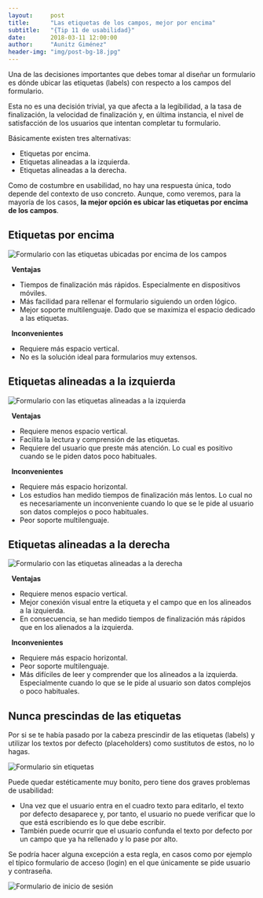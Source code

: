```yaml
---
layout:     post
title:      "Las etiquetas de los campos, mejor por encima"
subtitle:   "{Tip 11 de usabilidad}"
date:       2018-03-11 12:00:00
author:     "Aunitz Giménez"
header-img: "img/post-bg-18.jpg"
---
```


<p>Una de las decisiones importantes que debes tomar al diseñar un formulario es dónde ubicar las etiquetas (labels) con respecto a los campos del formulario.</p>

<p>Esta no es una decisión trivial, ya que afecta a la legibilidad, a la tasa de finalización, la velocidad de finalización y, en última instancia, el nivel de satisfacción de los usuarios que intentan completar tu formulario.</p>

<p>Básicamente existen tres alternativas:</p>
<ul>
	<li>Etiquetas por encima.</li>
	<li>Etiquetas alineadas a la izquierda.</li>
	<li>Etiquetas alineadas a la derecha.</li>
</ul>

<p>Como de costumbre en usabilidad, no hay una respuesta única, todo depende del contexto de uso concreto. Aunque, como veremos, para la mayoría de los casos, <strong>la mejor opción es ubicar las etiquetas por encima de los campos</strong>.</p>

<h2>Etiquetas por encima</h2>

<p><img src="{{ site.baseurl }}/img/tip-11-etiquetas-por-encima.png" alt="Formulario con las etiquetas ubicadas por encima de los campos"></p>

<div class="row">
    <div class="col-sm-6">
        <strong class="text-success"><span class="glyphicon glyphicon-ok" aria-hidden="true"></span>&nbsp;&nbsp;Ventajas</strong>
        <ul>
            <li>Tiempos de finalización más rápidos. Especialmente en dispositivos móviles.</li>
            <li>Más facilidad para rellenar el formulario siguiendo un orden lógico.</li>
            <li>Mejor soporte multilenguaje. Dado que se maximiza el espacio dedicado a las etiquetas.</li>
        </ul>
    </div>
    <div class="col-sm-6">
        <strong class="text-danger"><span class="glyphicon glyphicon-remove" aria-hidden="true"></span>&nbsp;&nbsp;Inconvenientes</strong>
        <ul>
            <li>Requiere más espacio vertical.</li>
            <li>No es la solución ideal para formularios muy extensos.</li>
        </ul>
    </div>
</div>

<h2>Etiquetas alineadas a la izquierda</h2>

<p><img src="{{ site.baseurl }}/img/tip-11-etiquetas-alineadas-izquierda.png" alt="Formulario con las etiquetas alineadas a la izquierda"></p>

<div class="row">
    <div class="col-sm-6">
        <strong class="text-success"><span class="glyphicon glyphicon-ok" aria-hidden="true"></span>&nbsp;&nbsp;Ventajas</strong>
        <ul>
            <li>Requiere menos espacio vertical.</li>
            <li>Facilita la lectura y comprensión de las etiquetas.</li>
            <li>Requiere del usuario que preste más atención. Lo cual es positivo cuando se le piden datos poco habituales.</li>
        </ul>
    </div>
    <div class="col-sm-6">
        <strong class="text-danger"><span class="glyphicon glyphicon-remove" aria-hidden="true"></span>&nbsp;&nbsp;Inconvenientes</strong>
        <ul>
            <li>Requiere más espacio horizontal.</li>
            <li>Los estudios han medido tiempos de finalización más lentos. Lo cual no es necesariamente un inconveniente cuando lo que se le pide al usuario son datos complejos o poco habituales.</li>
            <li>Peor soporte multilenguaje.</li>
        </ul>
    </div>
</div>

<h2>Etiquetas alineadas a la derecha</h2>

<p><img src="{{ site.baseurl }}/img/tip-11-etiquetas-alineadas-derecha.png" alt="Formulario con las etiquetas alineadas a la derecha"></p>

<div class="row">
    <div class="col-sm-6">
        <strong class="text-success"><span class="glyphicon glyphicon-ok" aria-hidden="true"></span>&nbsp;&nbsp;Ventajas</strong>
        <ul>
            <li>Requiere menos espacio vertical.</li>
            <li>Mejor conexión visual entre la etiqueta y el campo que en los alineados a la izquierda.</li>
            <li>En consecuencia, se han medido tiempos de finalización más rápidos que en los alienados a la izquierda.</li>
        </ul>
    </div>
    <div class="col-sm-6">
        <strong class="text-danger"><span class="glyphicon glyphicon-remove" aria-hidden="true"></span>&nbsp;&nbsp;Inconvenientes</strong>
        <ul>
            <li>Requiere más espacio horizontal.</li>
            <li>Peor soporte multilenguaje.</li>
            <li>Más difíciles de leer y comprender que los alineados a la izquierda. Especialmente cuando lo que se le pide al usuario son datos complejos o poco habituales.</li>
        </ul>
    </div>
</div>

<h2>Nunca prescindas de las etiquetas</h2>

<p>Por si se te había pasado por la cabeza prescindir de las etiquetas (labels) y utilizar los textos por defecto (placeholders) como sustitutos de estos, no lo hagas.</p>

<p><img src="{{ site.baseurl }}/img/tip-11-inputs-sin-labels.png" alt="Formulario sin etiquetas"></p>

<p>Puede quedar estéticamente muy bonito, pero tiene dos graves problemas de usabilidad:</p>
<ul>
	<li>Una vez que el usuario entra en el cuadro texto para editarlo, el texto por defecto desaparece y, por tanto, el usuario no puede verificar que lo que está escribiendo es lo que debe escribir.</li>
	<li>También puede ocurrir que el usuario confunda el texto por defecto por un campo que ya ha rellenado y lo pase por alto.</li>
</ul>

<p>Se podría hacer alguna excepción a esta regla, en casos como por ejemplo el típico formulario de acceso (login) en el que únicamente se pide usuario y contraseña.</p>

<p><img src="{{ site.baseurl }}/img/tip-11-iniciar-sesion.png" alt="Formulario de inicio de sesión"></p>
